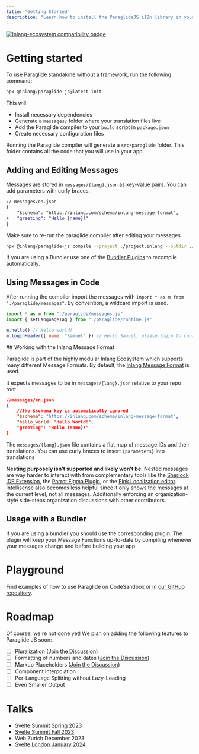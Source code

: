 ```yaml
---
title: "Getting Started"
description: "Learn how to install the ParaglideJS i18n library in your project"
---
```

[![Inlang-ecosystem compatibility badge](https://cdn.jsdelivr.net/gh/opral/monorepo@main/inlang/assets/md-badges/inlang.svg)](https://inlang.com)

# Getting started

To use Paraglide standalone without a framework, run the following command:

```bash
npx @inlang/paraglide-js@latest init
```

This will:

- Install necessary dependencies
- Generate a `messages/` folder where your translation files live
- Add the Paraglide compiler to your `build` script in `package.json`
- Create necessary configuration files

Running the Paraglide compiler will generate a `src/paraglide` folder. This folder contains all the code that you will use in your app.

## Adding and Editing Messages

Messages are stored in `messages/{lang}.json` as key-value pairs. You can add parameters with curly braces.

```diff
// messages/en.json
{
	"$schema": "https://inlang.com/schema/inlang-message-format",
+ 	"greeting": "Hello {name}!"
}
```

Make sure to re-run the paraglide compiler after editing your messages.

```bash
npx @inlang/paraglide-js compile --project ./project.inlang --outdir ./src/paraglide
```

If you are using a Bundler use one of the [Bundler Plugins](#usage-with-a-bundler) to recompile automatically.

## Using Messages in Code

After running the compiler import the messages with `import * as m from "./paraglide/messages"`. By convention, a wildcard import is used.

```js
import * as m from "./paraglide/messages.js"
import { setLanguageTag } from "./paraglide/runtime.js"

m.hello() // Hello world!
m.loginHeader({ name: "Samuel" }) // Hello Samuel, please login to continue.
```

## Working with the Inlang Message Format

Paraglide is part of the highly modular Inlang Ecosystem which supports many different Message Formats. By default, the [Inlang Message Format](https://inlang.com/m/reootnfj/plugin-inlang-messageFormat) is used. 

It expects messages to be in `messages/{lang}.json` relative to your repo root.

```json
//messages/en.json
{
	//the $schema key is automatically ignored 
	"$schema": "https://inlang.com/schema/inlang-message-format",
	"hello_world: "Hello World!",
	"greeting": "Hello {name}!"
}
```

The `messages/{lang}.json` file contains a flat map of message IDs and their translations. You can use curly braces to insert `{parameters}` into translations

**Nesting purposely isn't supported and likely won't be**. Nested messages are way harder to interact with from complementary tools like the [Sherlock IDE Extension](https://inlang.com/m/r7kp499g/app-inlang-ideExtension), the [Parrot Figma Plugin](https://inlang.com/m/gkrpgoir/app-parrot-figmaPlugin), or the [Fink Localization editor](https://inlang.com/m/tdozzpar/app-inlang-finkLocalizationEditor). Intellisense also becomes less helpful since it only shows the messages at the current level, not all messages. Additionally enforcing an organization-style side-steps organization discussions with other contributors. 

## Usage with a Bundler

If you are using a bundler you should use the corresponding plugin. The plugin will keep your Message Functions up-to-date by compiling whenever your messages change and before building your app.

<doc-links>
	<doc-link title="Vite Plugin" icon="tabler:brand-vite" href="https://github.com/opral/monorepo/tree/main/inlang/source-code/paraglide/paraglide-vite" description="Go to Github"></doc-link>
    <doc-link title="Rollup Plugin" icon="file-icons:rollup" href="https://github.com/opral/monorepo/tree/main/inlang/source-code/paraglide/paraglide-rollup" description="Go to Github"></doc-link>
    <doc-link title="Webpack Plugin" icon="mdi:webpack" href="https://github.com/opral/monorepo/tree/main/inlang/source-code/paraglide/paraglide-webpack" description="Go to Github"></doc-link>
</doc-links>

# Playground

Find examples of how to use Paraglide on CodeSandbox or in [our GitHub repository](https://github.com/opral/monorepo/tree/main/inlang/source-code/paraglide).

<doc-links>
    <doc-link title="NextJS + Paraglide JS" icon="lucide:codesandbox" href="https://stackblitz.com/~/LorisSigrist/paraglide-next-app-router-example" description="Play around with NextJS and Paraglide JS"></doc-link>
    <doc-link title="Svelte + Paraglide JS" icon="lucide:codesandbox" href="https://stackblitz.com/~/github.com/LorisSigrist/paraglide-sveltekit-example" description="Play around with Svelte and Paraglide JS"></doc-link>
    <doc-link title="Astro + Paraglide JS" icon="lucide:codesandbox" href="https://stackblitz.com/~/github.com/LorisSigrist/paraglide-astro-example" description="Play around with Astro and Paraglide JS"></doc-link>
</doc-links>

# Roadmap

Of course, we're not done yet! We plan on adding the following features to Paraglide JS soon:

- [ ] Pluralization ([Join the Discussion](https://github.com/opral/monorepo/discussions/2025))
- [ ] Formatting of numbers and dates ([Join the Discussion](https://github.com/opral/monorepo/discussions/992))
- [ ] Markup Placeholders ([Join the Discussion](https://github.com/opral/monorepo/discussions/913))
- [ ] Component Interpolation
- [ ] Per-Language Splitting without Lazy-Loading 
- [ ] Even Smaller Output

# Talks

- [Svelte Summit Spring 2023](https://www.youtube.com/watch?v=Y6IbPfMU1xM)
- [Svelte Summit Fall 2023](https://www.youtube.com/watch?v=-YES3CCAG90)
- Web Zurich December 2023
- [Svelte London January 2024](https://www.youtube.com/watch?v=eswNQiq4T2w&t=646s)
